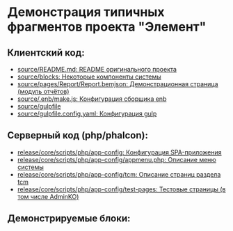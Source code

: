 Демонстрация типичных фрагментов проекта "Элемент"
==================================================

Клиентский код:
---------------

- [source/README.md: README оригинального проекта](source/README.project.md)
- [source/blocks: Некоторые компоненты системы](source/blocks/)
- [source/pages/Report/Report.bemjson: Демонстрационная страница (модуль отчётов)](source/pages/Report/Report.bemjson)
- [source/.enb/make.js: Конфигурация сборщика enb](source/.enb/make.js)
- [source/gulpfile](source/gulpfile.js)
- [source/gulpfile.config.yaml: Конфигурация gulp](source/gulpfile.config.yaml)

Серверный код (php/phalcon):
--------------------

- [release/core/scripts/php/app-config: Конфигурация SPA-приложения](release/core/scripts/php/app-config)
- [release/core/scripts/php/app-config/appmenu.php: Описание меню системы](release/core/scripts/php/app-config/appmenu.php)
- [release/core/scripts/php/app-config/tcm: Описание страниц раздела tcm](release/core/scripts/php/app-config/tcm)
- [release/core/scripts/php/app-config/test-pages: Тестовые страницы (в том числе AdminKO)](release/core/scripts/php/app-config/test-pages)

Демонстрируемые блоки:
----------------------
